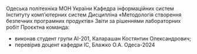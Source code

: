 Одеська політехніка МОН України
Кафедра інформаційних систем Інституту комп’ютерних систем
Дисципліна «Методологія створення безпечних програмних продуктів»
Звіти за рішеннями лабораторних робіт
Проєктна команда:
- виконав студент групи АІ-201, Каларашан Костянтин Олександрович;
- перевірив доцент кафедри ІС, Блажко О.А.
Одеса-2024